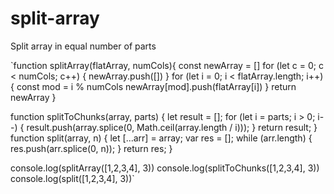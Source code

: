 # split-array
Split array in equal number of parts
 
`function splitArray(flatArray, numCols){
  const newArray = []
  for (let c = 0; c < numCols; c++) {
    newArray.push([])
  }
  for (let i = 0; i < flatArray.length; i++) {
    const mod = i % numCols
    newArray[mod].push(flatArray[i])
  }
  return newArray
}

function splitToChunks(array, parts) {
    let result = [];
    for (let i = parts; i > 0; i--) {
        result.push(array.splice(0, Math.ceil(array.length / i)));
    }
    return result;
}
function split(array, n) {
  let [...arr]  = array;
  var res = [];
  while (arr.length) {
    res.push(arr.splice(0, n));
  }
  return res;
}

console.log(splitArray([1,2,3,4], 3))
console.log(splitToChunks([1,2,3,4], 3))
console.log(split([1,2,3,4], 3))`
